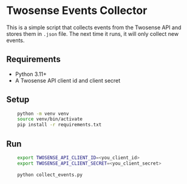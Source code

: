 # Twosense Events Collector

This is a simple script that collects events from the Twosense API and stores them in `.json` file.
The next time it runs, it will only collect new events.

## Requirements

- Python 3.11+
- A Twosense API client id and client secret

## Setup

```bash
    python -m venv venv
    source venv/bin/activate
    pip install -r requirements.txt
```

## Run

```bash
    export TWOSENSE_API_CLIENT_ID=<you_client_id>
    export TWOSENSE_API_CLIENT_SECRET=<you_client_secret>
    
    python collect_events.py
```